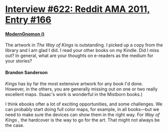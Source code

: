 # [Interview #622: Reddit AMA 2011, Entry #166](https://www.theoryland.com/intvmain.php?i=622#166)

#### [ModernGnomon ()](http://www.reddit.com/r/Fantasy/comments/k0fp8/iama_professional_fantasy_novelist_named_brandon/c2gkh6r)

The artwork in
*The Way of Kings*
is outstanding. I picked up a copy from the library and I am glad I did. I read your other books on my Kindle. Did I miss out? In general, what are your thoughts on e-readers as the medium for your stories?

#### Brandon Sanderson

*Kings*
has by far the most extensive artwork for any book I'd done. However, in the others, you are generally missing out on one or two really excellent maps. (Isaac's work is wonderful in the Mistborn books.)

I think ebooks ofter a lot of exciting opportunities, and some challenges. We can probably start doing full color maps, for example, in all books—but we need to make sure the devices can show them in the right way. For
*Way of Kings*
, the hardcover is the way to go for the art. That might not always be the case.

